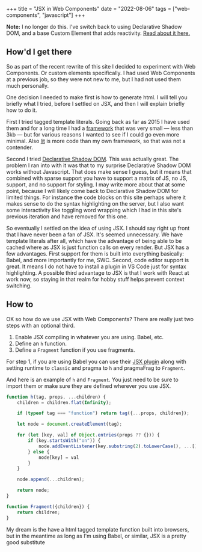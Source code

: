 +++
title = "JSX in Web Components"
date = "2022-08-06"
tags = ["web-components", "javascript"]
+++

<div class="interstitial">
	<strong>Note:</strong> I no longer do this. I've switch back to using Declarative Shadow DOM, and a base Custom Element that adds reactivity. <a href="/posts/a-base-custom-element/">Read about it here.</a>
</div>

## How'd I get there

So as part of the recent rewrite of this site I decided to experiment with Web Components. Or custom elements specifically. I had used Web Components at a previous job, so they were not new to me, but I had not used them much personally.

One decision I needed to make first is how to generate html. I will tell you briefly what I tried, before I settled on JSX, and then I will explain briefly how to do it.

First I tried tagged template literals. Going back as far as 2015 I have used them and for a long time I had a [framework](https://github.com/hyper-views/framework) that was very small — less than 3kb — but for various reasons I wanted to see if I could go even more minimal. Also [lit](https://lit.dev/) is more code than my own framework, so that was not a contender.

Second I tried [Declarative Shadow DOM](https://web.dev/declarative-shadow-dom/). This was actually great. The problem I ran into with it was that to my surprise Declarative Shadow DOM works without Javascript. That does make sense I guess, but it means that combined with sparse support you have to support a matrix of JS, no JS, support, and no support for styling. I may write more about that at some point, because I will likely come back to Declarative Shadow DOM for limited things. For instance the code blocks on this site perhaps where it makes sense to do the syntax highlighting on the server, but I also want some interactivity like toggling word wrapping which I had in this site's previous iteration and have removed for this one.

So eventually I settled on the idea of using JSX. I should say right up front that I have never been a fan of JSX. It's seemed unnecessary. We have template literals after all, which have the advantage of being able to be cached where as JSX is just function calls on every render. But JSX has a few advantages. First support for them is built into everything basically: Babel, and more importantly for me, SWC. Second, code editor support is great. It means I do not have to install a plugin in VS Code just for syntax highlighting. A possible third advantage to JSX is that I work with React at work now, so staying in that realm for hobby stuff helps prevent context switching.

## How to

OK so how do we use JSX with Web Components? There are really just two steps with an optional third.

1) Enable JSX compiling in whatever you are using. Babel, etc.
2) Define an `h` function.
3) Define a `Fragment` function if you use fragments.

For step 1, if you are using Babel you can use their [JSX plugin](https://babeljs.io/docs/en/babel-plugin-transform-react-jsx) along with setting runtime to `classic` and pragma to `h` and pragmaFrag to `Fragment`.

And here is an example of `h` and `Fragment`. You just need to be sure to import them or make sure they are defined wherever you use JSX.

``` js
function h(tag, props, ...children) {
	children = children.flat(Infinity);

	if (typeof tag === "function") return tag({...props, children});

	let node = document.createElement(tag);

	for (let [key, val] of Object.entries(props ?? {})) {
		if (key.startsWith("on")) {
			node.addEventListener(key.substring(2).toLowerCase(), ...[].concat(val));
		} else {
			node[key] = val
		}
	}

	node.append(...children);

	return node;
}

function Fragment({children}) {
	return children;
}
```

My dream is the have a html tagged template function built into browsers, but in the meantime as long as I'm using Babel, or similar, JSX is a pretty good substitute
